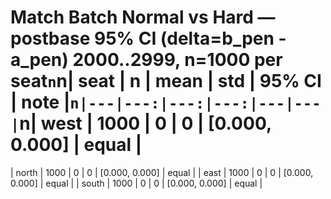 ﻿# Match Batch Normal vs Hard — postbase 95% CI (delta=b_pen - a_pen) 2000..2999, n=1000 per seat`n`n| seat | n | mean | std | 95% CI | note |`n|---|---:|---:|---:|---|---|`n| west | 1000 | 0 | 0 | [0.000, 0.000] | equal |
| north | 1000 | 0 | 0 | [0.000, 0.000] | equal |
| east | 1000 | 0 | 0 | [0.000, 0.000] | equal |
| south | 1000 | 0 | 0 | [0.000, 0.000] | equal |

